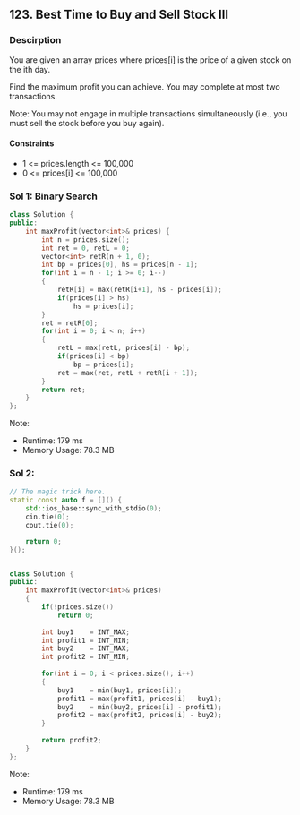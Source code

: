 ## 123. Best Time to Buy and Sell Stock III

### Descirption 
You are given an array prices where prices[i] is the price of a given stock on the ith day.

Find the maximum profit you can achieve. You may complete at most two transactions.

Note: You may not engage in multiple transactions simultaneously (i.e., you must sell the stock before you buy again).

#### Constraints
- 1 <= prices.length <= 100,000
- 0 <= prices[i] <= 100,000

### Sol 1: Binary Search

```C++
class Solution {
public:
    int maxProfit(vector<int>& prices) {
        int n = prices.size();
        int ret = 0, retL = 0;
        vector<int> retR(n + 1, 0);
        int bp = prices[0], hs = prices[n - 1];
        for(int i = n - 1; i >= 0; i--)
        {
            retR[i] = max(retR[i+1], hs - prices[i]);
            if(prices[i] > hs)
                hs = prices[i];
        }
        ret = retR[0];
        for(int i = 0; i < n; i++)
        {
            retL = max(retL, prices[i] - bp);
            if(prices[i] < bp)
                bp = prices[i];
            ret = max(ret, retL + retR[i + 1]);
        }
        return ret;
    }
};
```
Note:
- Runtime: 179 ms
- Memory Usage: 78.3 MB

### Sol 2:

```C++
// The magic trick here.
static const auto f = []() {
    std::ios_base::sync_with_stdio(0);
    cin.tie(0);
    cout.tie(0);

    return 0;
}();


class Solution {
public:
    int maxProfit(vector<int>& prices) 
    {
        if(!prices.size())
            return 0;
        
        int buy1    = INT_MAX;
        int profit1 = INT_MIN;
        int buy2    = INT_MAX;
        int profit2 = INT_MIN;
        
        for(int i = 0; i < prices.size(); i++)
        {
            buy1    = min(buy1, prices[i]);
            profit1 = max(profit1, prices[i] - buy1);
            buy2    = min(buy2, prices[i] - profit1);
            profit2 = max(profit2, prices[i] - buy2);
        }
        
        return profit2;
    }
};
```
Note:
- Runtime: 179 ms
- Memory Usage: 78.3 MB
